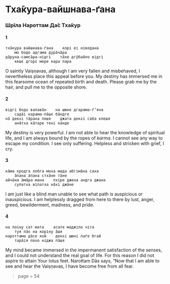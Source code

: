 # Тха̄кура-вайшнава-ґана

### Шрīла Нароттам Да̄с Тха̄кур

#### 1

    тха̄кура вайшнава-ґана    корі еі ніведана
        мо бодо адгама дура̄ча̄ра
    да̄руна-самса̄ра-нідгі    та̄хе дгӯбайло відгі
        кешє дгорі море кара пара

O saintly Vaiṣṇavas, although I am very fallen and misbehaved, I nevertheless place this appeal before you. My destiny has immersed me in this fearsome ocean of repeated birth and death. Please grab me by the hair, and pull me to the opposite shore.

#### 2

    відгі бодо валава̄н    на шюне дгарама-ґʼяна
        сада̄і карама-па̄шє ба̄ндге
    на̄ декхі та̄рана лешя    джата декхі саба клешя
        ана̄тха ка̄таре тені ка̄нде

My destiny is very powerful. I am not able to hear the knowledge of spiritual life, and I am always bound by the ropes of *karma*. I cannot see any way to escape my condition. I see only suffering. Helpless and stricken with grief, I cry.

#### 3

    ка̄ма кродга лобга моха мада абгіма̄на саха
        а̄пана а̄пана стха̄не та̄не
    айча̄на а̄ма̄ра мана    пхіре джена андга джана
        супатха віпатха на̄хі джа̄не

I am just like a blind man unable to see what path is auspicious or inauspicious. I am helplessly dragged from here to there by lust, anger, greed, bewilderment, madness, and pride.

#### 4

    на лоіну сат мата    асате маджіло чіта
        туя па̄є на коріну а̄шя
    нароттама да̄се кой    декхі шюні лаґе бгай
        тара̄ія лохо ніджа па̄шя

My mind became immersed in the impermanent satisfaction of the senses, and I could not understand the real goal of life. For this reason I did not aspire to attain Your lotus feet. Narottam Dās says, “Now that I am able to see and hear the Vaiṣṇavas, I have become free from all fear.


> page = 54